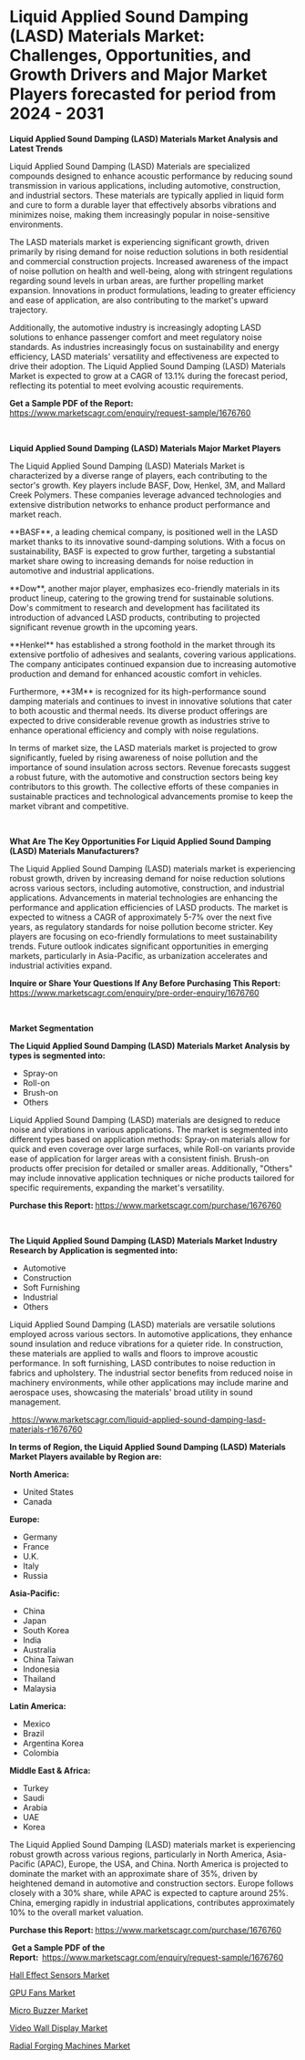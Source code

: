 <p><h1>Liquid Applied Sound Damping (LASD) Materials Market: Challenges, Opportunities, and Growth Drivers and Major Market Players forecasted for period from 2024 - 2031</h1></p><p><strong>Liquid Applied Sound Damping (LASD) Materials Market Analysis and Latest Trends</strong></p>
<p><p>Liquid Applied Sound Damping (LASD) Materials are specialized compounds designed to enhance acoustic performance by reducing sound transmission in various applications, including automotive, construction, and industrial sectors. These materials are typically applied in liquid form and cure to form a durable layer that effectively absorbs vibrations and minimizes noise, making them increasingly popular in noise-sensitive environments.</p><p>The LASD materials market is experiencing significant growth, driven primarily by rising demand for noise reduction solutions in both residential and commercial construction projects. Increased awareness of the impact of noise pollution on health and well-being, along with stringent regulations regarding sound levels in urban areas, are further propelling market expansion. Innovations in product formulations, leading to greater efficiency and ease of application, are also contributing to the market's upward trajectory.</p><p>Additionally, the automotive industry is increasingly adopting LASD solutions to enhance passenger comfort and meet regulatory noise standards. As industries increasingly focus on sustainability and energy efficiency, LASD materials' versatility and effectiveness are expected to drive their adoption. The Liquid Applied Sound Damping (LASD) Materials Market is expected to grow at a CAGR of 13.1% during the forecast period, reflecting its potential to meet evolving acoustic requirements.</p></p>
<p><strong>Get a Sample PDF of the Report:&nbsp;</strong> <a href="https://www.marketscagr.com/enquiry/request-sample/1676760?utm_campaign=1339&utm_medium=2&utm_source=Github&utm_content=ia&utm_term=30092024&utm_id=liquid-applied-sound-damping-lasd-materials">https://www.marketscagr.com/enquiry/request-sample/1676760</a></p>
<p>&nbsp;</p>
<p><strong>Liquid Applied Sound Damping (LASD) Materials Major Market Players</strong></p>
<p><p>The Liquid Applied Sound Damping (LASD) Materials Market is characterized by a diverse range of players, each contributing to the sector's growth. Key players include BASF, Dow, Henkel, 3M, and Mallard Creek Polymers. These companies leverage advanced technologies and extensive distribution networks to enhance product performance and market reach.</p><p>**BASF**, a leading chemical company, is positioned well in the LASD market thanks to its innovative sound-damping solutions. With a focus on sustainability, BASF is expected to grow further, targeting a substantial market share owing to increasing demands for noise reduction in automotive and industrial applications.</p><p>**Dow**, another major player, emphasizes eco-friendly materials in its product lineup, catering to the growing trend for sustainable solutions. Dow's commitment to research and development has facilitated its introduction of advanced LASD products, contributing to projected significant revenue growth in the upcoming years.</p><p>**Henkel** has established a strong foothold in the market through its extensive portfolio of adhesives and sealants, covering various applications. The company anticipates continued expansion due to increasing automotive production and demand for enhanced acoustic comfort in vehicles.</p><p>Furthermore, **3M** is recognized for its high-performance sound damping materials and continues to invest in innovative solutions that cater to both acoustic and thermal needs. Its diverse product offerings are expected to drive considerable revenue growth as industries strive to enhance operational efficiency and comply with noise regulations.</p><p>In terms of market size, the LASD materials market is projected to grow significantly, fueled by rising awareness of noise pollution and the importance of sound insulation across sectors. Revenue forecasts suggest a robust future, with the automotive and construction sectors being key contributors to this growth. The collective efforts of these companies in sustainable practices and technological advancements promise to keep the market vibrant and competitive.</p></p>
<p>&nbsp;</p>
<p><strong>What Are The Key Opportunities For Liquid Applied Sound Damping (LASD) Materials Manufacturers?</strong></p>
<p><p>The Liquid Applied Sound Damping (LASD) materials market is experiencing robust growth, driven by increasing demand for noise reduction solutions across various sectors, including automotive, construction, and industrial applications. Advancements in material technologies are enhancing the performance and application efficiencies of LASD products. The market is expected to witness a CAGR of approximately 5-7% over the next five years, as regulatory standards for noise pollution become stricter. Key players are focusing on eco-friendly formulations to meet sustainability trends. Future outlook indicates significant opportunities in emerging markets, particularly in Asia-Pacific, as urbanization accelerates and industrial activities expand.</p></p>
<p><strong>Inquire or Share Your Questions If Any Before Purchasing This Report:</strong> <a href="https://www.marketscagr.com/enquiry/pre-order-enquiry/1676760?utm_campaign=1339&utm_medium=2&utm_source=Github&utm_content=ia&utm_term=30092024&utm_id=liquid-applied-sound-damping-lasd-materials">https://www.marketscagr.com/enquiry/pre-order-enquiry/1676760</a></p>
<p>&nbsp;</p>
<p><strong>Market Segmentation</strong></p>
<p><strong>The Liquid Applied Sound Damping (LASD) Materials Market Analysis by types is segmented into:</strong></p>
<p><ul><li>Spray-on</li><li>Roll-on</li><li>Brush-on</li><li>Others</li></ul></p>
<p><p>Liquid Applied Sound Damping (LASD) materials are designed to reduce noise and vibrations in various applications. The market is segmented into different types based on application methods: Spray-on materials allow for quick and even coverage over large surfaces, while Roll-on variants provide ease of application for larger areas with a consistent finish. Brush-on products offer precision for detailed or smaller areas. Additionally, "Others" may include innovative application techniques or niche products tailored for specific requirements, expanding the market's versatility.</p></p>
<p><strong>Purchase this Report:&nbsp;</strong><a href="https://www.marketscagr.com/purchase/1676760?utm_campaign=1339&utm_medium=2&utm_source=Github&utm_content=ia&utm_term=30092024&utm_id=liquid-applied-sound-damping-lasd-materials">https://www.marketscagr.com/purchase/1676760</a></p>
<p>&nbsp;</p>
<p><strong>The Liquid Applied Sound Damping (LASD) Materials Market Industry Research by Application is segmented into:</strong></p>
<p><ul><li>Automotive</li><li>Construction</li><li>Soft Furnishing</li><li>Industrial</li><li>Others</li></ul></p>
<p><p>Liquid Applied Sound Damping (LASD) materials are versatile solutions employed across various sectors. In automotive applications, they enhance sound insulation and reduce vibrations for a quieter ride. In construction, these materials are applied to walls and floors to improve acoustic performance. In soft furnishing, LASD contributes to noise reduction in fabrics and upholstery. The industrial sector benefits from reduced noise in machinery environments, while other applications may include marine and aerospace uses, showcasing the materials' broad utility in sound management.</p></p>
<p><a href="https://www.marketscagr.com/liquid-applied-sound-damping-lasd-materials-r1676760?utm_campaign=1339&utm_medium=2&utm_source=Github&utm_content=ia&utm_term=30092024&utm_id=liquid-applied-sound-damping-lasd-materials">&nbsp;https://www.marketscagr.com/liquid-applied-sound-damping-lasd-materials-r1676760</a></p>
<p><strong>In terms of Region, the Liquid Applied Sound Damping (LASD) Materials Market Players available by Region are:</strong></p>
<p>
    <p> <strong> North America: </strong>
        <ul>
            <li>United States</li>
            <li>Canada</li>
        </ul>
        </p> 
    <p> <strong> Europe: </strong>
        <ul>
            <li>Germany</li>
            <li>France</li>
            <li>U.K.</li>
            <li>Italy</li>
            <li>Russia</li>
        </ul>
        </p> 
    <p> <strong> Asia-Pacific: </strong>
        <ul>
            <li>China</li>
            <li>Japan</li>
            <li>South Korea</li>
            <li>India</li>
            <li>Australia</li>
            <li>China Taiwan</li>
            <li>Indonesia</li>
            <li>Thailand</li>
            <li>Malaysia</li>
        </ul>
        </p> 
    <p> <strong> Latin America: </strong>
        <ul>
            <li>Mexico</li>
            <li>Brazil</li>
            <li>Argentina Korea</li>
            <li>Colombia</li>
        </ul>
        </p> 
    <p> <strong> Middle East & Africa: </strong>
        <ul>
            <li>Turkey</li>
            <li>Saudi</li>
            <li>Arabia</li>
            <li>UAE</li>
            <li>Korea</li>
        </ul>
    </p>
    </p>
<p><p>The Liquid Applied Sound Damping (LASD) materials market is experiencing robust growth across various regions, particularly in North America, Asia-Pacific (APAC), Europe, the USA, and China. North America is projected to dominate the market with an approximate share of 35%, driven by heightened demand in automotive and construction sectors. Europe follows closely with a 30% share, while APAC is expected to capture around 25%. China, emerging rapidly in industrial applications, contributes approximately 10% to the overall market valuation.</p></p>
<p><strong>Purchase this Report: </strong><a href="https://www.marketscagr.com/purchase/1676760?utm_campaign=1339&utm_medium=2&utm_source=Github&utm_content=ia&utm_term=30092024&utm_id=liquid-applied-sound-damping-lasd-materials">https://www.marketscagr.com/purchase/1676760</a></p>
<p>&nbsp;<strong>Get a Sample PDF of the Report:&nbsp;&nbsp;</strong><a href="https://www.marketscagr.com/enquiry/request-sample/1676760?utm_campaign=1339&utm_medium=2&utm_source=Github&utm_content=ia&utm_term=30092024&utm_id=liquid-applied-sound-damping-lasd-materials">https://www.marketscagr.com/enquiry/request-sample/1676760</a></p>
<p><strong></strong></p>
<p><p><a href="https://www.linkedin.com/pulse/navigating-global-hall-effect-sensors-market-landscape-trends-btmsf?utm_campaign=1339&utm_medium=2&utm_source=Github&utm_content=ia&utm_term=30092024&utm_id=liquid-applied-sound-damping-lasd-materials">Hall Effect Sensors Market</a></p><p><a href="https://issuu.com/reportprime-2/docs/gpu-fans-market-size-2030.pptx_dc431b82b57b4d?utm_campaign=1339&utm_medium=2&utm_source=Github&utm_content=ia&utm_term=30092024&utm_id=liquid-applied-sound-damping-lasd-materials">GPU Fans Market</a></p><p><a href="https://issuu.com/reportprime-2/docs/micro-buzzer-market-size-2030.pptx_f6dc8d27e42ac0?utm_campaign=1339&utm_medium=2&utm_source=Github&utm_content=ia&utm_term=30092024&utm_id=liquid-applied-sound-damping-lasd-materials">Micro Buzzer Market</a></p><p><a href="https://www.linkedin.com/pulse/global-video-wall-display-industry-research-report-competitive-pfhuf?utm_campaign=1339&utm_medium=2&utm_source=Github&utm_content=ia&utm_term=30092024&utm_id=liquid-applied-sound-damping-lasd-materials">Video Wall Display Market</a></p><p><a href="https://www.linkedin.com/pulse/radial-forging-machines-market-trends-focusing-insight-vqmxf?utm_campaign=1339&utm_medium=2&utm_source=Github&utm_content=ia&utm_term=30092024&utm_id=liquid-applied-sound-damping-lasd-materials">Radial Forging Machines Market</a></p></p>